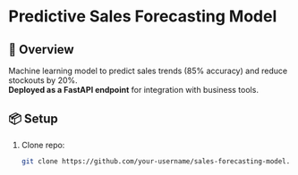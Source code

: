# Predictive Sales Forecasting Model

## 🚀 Overview
Machine learning model to predict sales trends (85% accuracy) and reduce stockouts by 20%.  
**Deployed as a FastAPI endpoint** for integration with business tools.

## 📦 Setup
1. Clone repo:
   ```bash
   git clone https://github.com/your-username/sales-forecasting-model.git